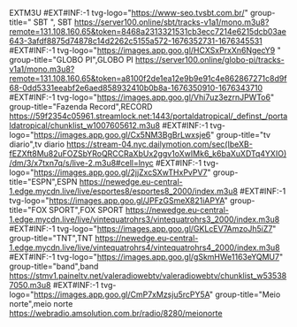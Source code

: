 EXTM3U
#EXT#INF:-1 tvg-logo="https://www-seo.tvsbt.com.br/" group-title=" SBT ", SBT https://server100.online/sbt/tracks-v1a1/mono.m3u8?remote=131.108.160.65&token=8468a2313321531cb3ecc7214e6215dcb03ae643-3afdf8875d74878c14d2262c5155a572-1676352731-1676345531
#EXT#INF:-1 tvg-logo="https://images.app.goo.gl/HCXSxPrxXn6NgecY9 " group-title="GLOBO PI",GLOBO PI https://server100.online/globo-pi/tracks-v1a1/mono.m3u8?remote=131.108.160.65&token=a8100f2de1ea12e9b9e91c4e862867271c8d9f68-0dd5331eeabf2e6aed858932410b0b8a-1676350910-1676343710 #EXT#INF:-1 tvg-logo="https://images.app.goo.gl/Vhi7uz3ezrnJPWTo6" group-title="Fazenda Record",RECORD https://59f2354c05961.streamlock.net:1443/portaldatropical/_definst_/portaldatropical/chunklist_w1007605612.m3u8 
#EXT#INF:-1 tvg-logo="https://images.app.goo.gl/Cx5NM3BgBrLwxsje6" group-title="tv diario",tv diario https://stream-04.nyc.dailymotion.com/sec(IbeXB-fEZXft8Mu82uFOZSbYRoQRCCRaXbUx2ggv1oXwIMk6_k6baXuXDTq4YXIO)/dm/3/x7txn7q/s/live-2.m3u8#cell=lnyc 
#EXT#INF:-1 tvg-logo="https://images.app.goo.gl/2jjZxcSXwTHxPvPV7" group-title="ESPN",ESPN https://newedge.eu-central-1.edge.mycdn.live/live/esportes8/esportes8_2000/index.m3u8 #EXT#INF:-1 tvg-logo="https://images.app.goo.gl/JPFzGSmeX821iAPYA" group-title="FOX SPORT",FOX SPORT https://newedge.eu-central-1.edge.mycdn.live/live/vintequatrohrs3/vintequatrohrs3_2000/index.m3u8 #EXT#INF:-1 tvg-logo="https://images.app.goo.gl/GKLcEV7AmzoJh5iZ7" group-title="TNT",TNT https://newedge.eu-central-1.edge.mycdn.live/live/vintequatrohrs4/vintequatrohrs4_2000/index.m3u8 #EXT#INF:-1 tvg-logo="https://images.app.goo.gl/gSkmHWe1163eYQMU7" group-title="band",band https://stmv1.paineltv.net/valeradiowebtv/valeradiowebtv/chunklist_w535387050.m3u8
#EXT#INF:-1 tvg-logo="https://images.app.goo.gl/CmP7xMzsju5rcPY5A" group-title="Meio norte",meio norte https://webradio.amsolution.com.br/radio/8280/meionorte
